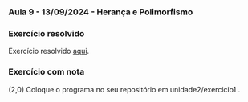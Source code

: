 ### Aula 9 - 13/09/2024 - Herança e Polimorfismo

### Exercício resolvido

Exercício resolvido [aqui](exercicio2_0.md).

### Exercício com nota

(2,0) Coloque o programa no seu repositório em unidade2/exercicio1 .
